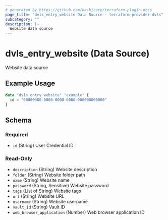 ```yaml
---
# generated by https://github.com/hashicorp/terraform-plugin-docs
page_title: "dvls_entry_website Data Source - terraform-provider-dvls"
subcategory: ""
description: |-
  Website data source
---
```


# dvls_entry_website (Data Source)

Website data source

## Example Usage

```terraform
data "dvls_entry_website" "example" {
  id = "00000000-0000-0000-0000-000000000000"
}
```

<!-- schema generated by tfplugindocs -->
## Schema

### Required

- `id` (String) User Credential ID

### Read-Only

- `description` (String) Website description
- `folder` (String) Website folder path
- `name` (String) Website name
- `password` (String, Sensitive) Website password
- `tags` (List of String) Website tags
- `url` (String) Website URL
- `username` (String) Website username
- `vault_id` (String) Vault ID
- `web_browser_application` (Number) Web browser application ID
